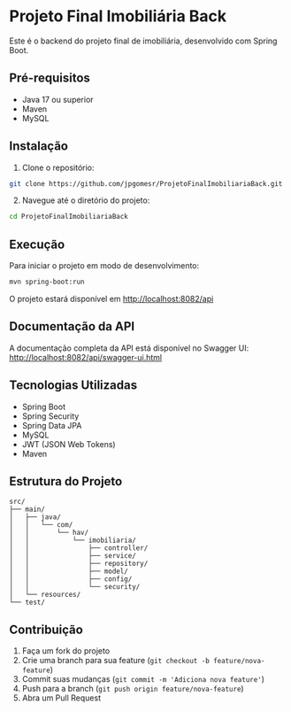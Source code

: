 # Projeto Final Imobiliária Back

Este é o backend do projeto final de imobiliária, desenvolvido com Spring Boot.

## Pré-requisitos

-  Java 17 ou superior
-  Maven
-  MySQL

## Instalação

1. Clone o repositório:

```bash
git clone https://github.com/jpgomesr/ProjetoFinalImobiliariaBack.git
```

2. Navegue até o diretório do projeto:

```bash
cd ProjetoFinalImobiliariaBack
```

## Execução

Para iniciar o projeto em modo de desenvolvimento:

```bash
mvn spring-boot:run
```

O projeto estará disponível em [http://localhost:8082/api](http://localhost:8082/api)

## Documentação da API

A documentação completa da API está disponível no Swagger UI:
[http://localhost:8082/api/swagger-ui.html](http://localhost:8082/api/swagger-ui.html)

## Tecnologias Utilizadas

-  Spring Boot
-  Spring Security
-  Spring Data JPA
-  MySQL
-  JWT (JSON Web Tokens)
-  Maven

## Estrutura do Projeto

```
src/
├── main/
│   ├── java/
│   │   └── com/
│   │       └── hav/
│   │           └── imobiliaria/
│   │               ├── controller/
│   │               ├── service/
│   │               ├── repository/
│   │               ├── model/
│   │               ├── config/
│   │               └── security/
│   └── resources/
└── test/
```

## Contribuição

1. Faça um fork do projeto
2. Crie uma branch para sua feature (`git checkout -b feature/nova-feature`)
3. Commit suas mudanças (`git commit -m 'Adiciona nova feature'`)
4. Push para a branch (`git push origin feature/nova-feature`)
5. Abra um Pull Request
